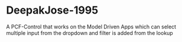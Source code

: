 # DeepakJose-1995
A PCF-Control that works on the Model Driven Apps which can select multiple input from the dropdown and filter is added from the lookup
